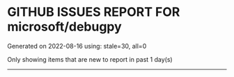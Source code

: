 
# GITHUB ISSUES REPORT FOR microsoft/debugpy


Generated on 2022-08-16 using: stale=30, all=0


Only showing items that are new to report in past 1 day(s)


---
